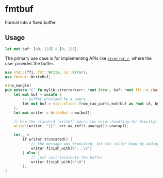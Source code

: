fmtbuf
======

Format into a fixed buffer.

Usage
-----

```rust
let mut buf: [u8; 128] = [0; 128];
```

The primary use case is for implementing APIs like [`strerror_r`](https://linux.die.net/man/3/strerror_r), where the
user provides the buffer.

```rust
use std::{ffi, fmt::Write, io::Error};
use fmtbuf::WriteBuf;

#[no_mangle]
pub extern "C" fn mylib_strerror(err: *mut Error, buf: *mut ffi::c_char, buf_len: usize) {
    let mut buf = unsafe {
        // Buffer provided by a users
        let mut buf = std::slice::from_raw_parts_mut(buf as *mut u8, buf_len);
    };
    let mut writer = WriteBuf::new(buf);

    // Use the standard `write!` macro (no error handling for brevity)
    write!(writer, "{}", err.as_ref().unwrap()).unwrap();

    let _ =
        if writer.truncated() {
            // the message was truncated, let the caller know by adding "..."
            writer.finish_with(b"...\0")
        } else {
            // just null-terminate the buffer
            writer.finish_with(b"\0")
        };
}
```
